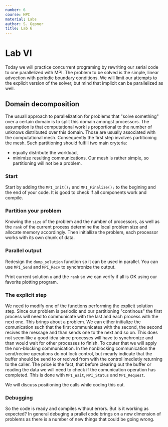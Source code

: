 ```yaml
---
number: 6
course: HPC
material: Labs
author: S. Gepner
title: Lab 6
---
```



# Lab VI

Today we will practice concurrent programing by rewriting our serial code to one
parallelized with MPI.
The problem to be solved is the simple, linear advection with periodic boundary
conditions.
We will limit our attempts to the explicit version of the solver, but mind that 
implicit can be parallelized as well.

## Domain decomposition

The usuall approach to parallelization for problems that "solve something" over
a certain domain is to split this domain amongst processors. The assumption is
that computational work is proportional to the number of unknows distributed
over this domain. Those are usually associated with the computational mesh.
Consequently the first step involves partitioning the mesh. Such partitioning
should fulfill two main cryteria:
* equally distribute the workload,
* minimize resulting communications.
Our mesh is rather simple, so partitioning will not be a problem.

### Start

Start by adding the `MPI_Init();` and `MPI_Finalize();` to the begining and
the end of your code. It is good to check if all components work and compile.

### Partition your problem

Knowing the `size` of the problem and the number of processors, as well as the
`rank` of the current process determine the local problem size and allocate
memory accordingly. Then initiallize the problem, each processor works with
its own chunk of data.

### Parallel output

Redesign the `dump_solution` function so it can be used in parallel.
You can use `MPI_Send` and `MPI_Recv` to synchronize the output.

Print current solution `u` and the `rank` so we can verify if all is OK using
our favorite plotting program.

### The explicit step

We need to modify one of the functions performing the explicit solution step.
Since our problem is periodic and our partitioning "continous" the first 
process will need to communicate with the last and each process with the next one.
This brings about a problem. We can either initialize the comunication
such that the first communicates with the second, the second recives the message
and than sends one to the next and so on. This does not seem like a good idea
since processes will have to synchronize and than would wait for other processes
to finish.
To couter that we will apply the non-blocking communication.
In the nonblocking communication the send/recive operations do not lock control,
but mearly indicate that the buffer should be send to or recived from with the
control imedietly returning to the caller. The price is the fact, that
before clearing out the buffer or reading the data we will need to
check if the comunication operation has completed.
This is done with `MPI_Wait`, `MPI_Status` and `MPI_Request`.

We will discuss positioning the calls while coding this out.

### Debugging
So the code is ready and compiles without errors. But is it working as expected?
In general debuging a prallel code brings on a new dimension of problems as
there is a number of new things that could be going wrong.






